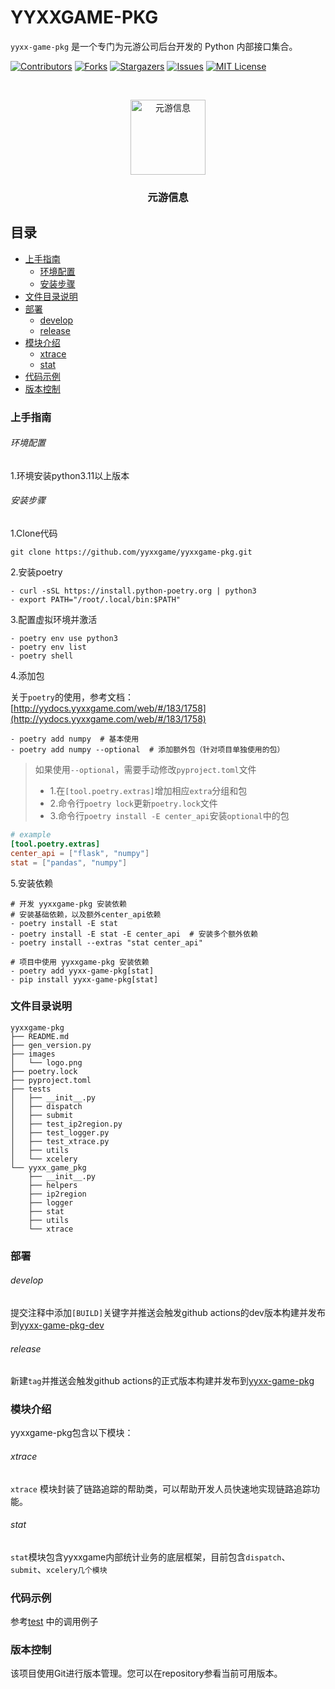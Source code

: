 

# YYXXGAME-PKG

`yyxx-game-pkg` 是一个专门为元游公司后台开发的 Python 内部接口集合。

<!-- PROJECT SHIELDS -->

[![Contributors][contributors-shield]][contributors-url]
[![Forks][forks-shield]][forks-url]
[![Stargazers][stars-shield]][stars-url]
[![Issues][issues-shield]][issues-url]
[![MIT License][license-shield]][license-url]

<!-- PROJECT LOGO -->
<br />

<p align="center">
  <a href="https://github.com/yyxxgame/yyxxgame-pkg/">
    <img src="images/logo.png" alt="元游信息" width="120" height="120">
  </a>

  <h3 align="center">元游信息</h3>

</p>

 
## 目录

- [上手指南](#上手指南)
  - [环境配置](#环境配置)
  - [安装步骤](#安装步骤)
- [文件目录说明](#文件目录说明)
- [部署](#部署)
  - [develop](#develop)
  - [release](#release)
- [模块介绍](#模块介绍)
  - [xtrace](#xtrace)
  - [stat](#stat)
- [代码示例](#代码示例)
- [版本控制](#版本控制)

### 上手指南

###### 环境配置

1.环境安装python3.11以上版本

###### 安装步骤
1.Clone代码

```shell
git clone https://github.com/yyxxgame/yyxxgame-pkg.git
```

2.安装poetry
```shell
- curl -sSL https://install.python-poetry.org | python3
- export PATH="/root/.local/bin:$PATH"
```

3.配置虚拟环境并激活
```shell
- poetry env use python3
- poetry env list
- poetry shell
```

4.添加包

关于`poetry`的使用，参考文档：[http://yydocs.yyxxgame.com/web/#/183/1758](http://yydocs.yyxxgame.com/web/#/183/1758)

```shell
- poetry add numpy  # 基本使用
- poetry add numpy --optional  # 添加额外包（针对项目单独使用的包）
```
> 如果使用`--optional`，需要手动修改`pyproject.toml`文件
>   - 1.在`[tool.poetry.extras]`增加相应`extra`分组和包
>   - 2.命令行`poetry lock`更新`poetry.lock`文件
>   - 3.命令行`poetry install -E center_api`安装`optional`中的包

```toml
# example
[tool.poetry.extras]
center_api = ["flask", "numpy"]
stat = ["pandas", "numpy"]
```

5.安装依赖
```shell
# 开发 yyxxgame-pkg 安装依赖
# 安装基础依赖，以及额外center_api依赖
- poetry install -E stat
- poetry install -E stat -E center_api  # 安装多个额外依赖
- poetry install --extras "stat center_api"

# 项目中使用 yyxxgame-pkg 安装依赖
- poetry add yyxx-game-pkg[stat]
- pip install yyxx-game-pkg[stat]
```

### 文件目录说明
```
yyxxgame-pkg 
├── README.md
├── gen_version.py
├── images
│   └── logo.png
├── poetry.lock
├── pyproject.toml
├── tests
│   ├── __init__.py
│   ├── dispatch
│   ├── submit
│   ├── test_ip2region.py
│   ├── test_logger.py
│   ├── test_xtrace.py
│   ├── utils
│   └── xcelery
└── yyxx_game_pkg
    ├── __init__.py
    ├── helpers
    ├── ip2region
    ├── logger
    ├── stat
    ├── utils
    └── xtrace

```


### 部署
###### develop
提交注释中添加`[BUILD]`关键字并推送会触发github actions的dev版本构建并发布到[yyxx-game-pkg-dev](https://pypi.org/project/yyxx-game-pkg-dev/)

###### release
新建`tag`并推送会触发github actions的正式版本构建并发布到[yyxx-game-pkg](https://pypi.org/project/yyxx-game-pkg/)

### 模块介绍
yyxxgame-pkg包含以下模块：

###### xtrace
`xtrace` 模块封装了链路追踪的帮助类，可以帮助开发人员快速地实现链路追踪功能。

###### stat
`stat`模块包含yyxxgame内部统计业务的底层框架，目前包含`dispatch`、`submit`、`xcelery几个模块`

### 代码示例
参考[test](https://github.com/yyxxgame/yyxxgame-pkg/tree/master/tests) 中的调用例子

### 版本控制

该项目使用Git进行版本管理。您可以在repository参看当前可用版本。


<!-- links -->
[your-project-path]:yyxxgame/yyxxgame-pkg
[contributors-shield]: https://img.shields.io/github/contributors/yyxxgame/yyxxgame-pkg.svg?style=flat-square
[contributors-url]: https://github.com/yyxxgame/yyxxgame-pkg/graphs/contributors
[forks-shield]: https://img.shields.io/github/forks/yyxxgame/yyxxgame-pkg.svg?style=flat-square
[forks-url]: https://github.com/yyxxgame/yyxxgame-pkg/network/members
[stars-shield]: https://img.shields.io/github/stars/yyxxgame/yyxxgame-pkg.svg?style=flat-square
[stars-url]: https://github.com/yyxxgame/yyxxgame-pkg/stargazers
[issues-shield]: https://img.shields.io/github/issues/yyxxgame/yyxxgame-pkg.svg?style=flat-square
[issues-url]: https://img.shields.io/github/issues/yyxxgame/yyxxgame-pkg.svg
[license-shield]: https://img.shields.io/github/license/yyxxgame/yyxxgame-pkg.svg?style=flat-square
[license-url]: https://github.com/yyxxgame/yyxxgame-pkg/blob/master/LICENSE.txt
[linkedin-shield]: https://img.shields.io/badge/-LinkedIn-black.svg?style=flat-square&logo=linkedin&colorB=555


 

